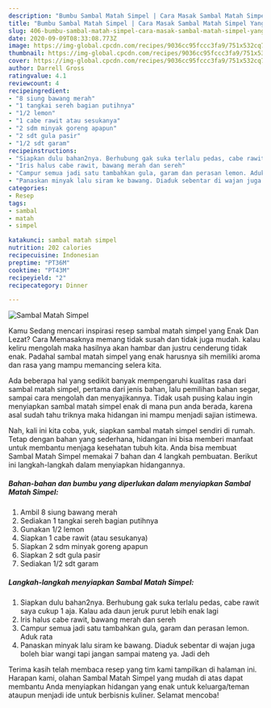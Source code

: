 ```yaml
---
description: "Bumbu Sambal Matah Simpel | Cara Masak Sambal Matah Simpel Yang Menggugah Selera"
title: "Bumbu Sambal Matah Simpel | Cara Masak Sambal Matah Simpel Yang Menggugah Selera"
slug: 406-bumbu-sambal-matah-simpel-cara-masak-sambal-matah-simpel-yang-menggugah-selera
date: 2020-09-09T08:33:08.773Z
image: https://img-global.cpcdn.com/recipes/9036cc95fccc3fa9/751x532cq70/sambal-matah-simpel-foto-resep-utama.jpg
thumbnail: https://img-global.cpcdn.com/recipes/9036cc95fccc3fa9/751x532cq70/sambal-matah-simpel-foto-resep-utama.jpg
cover: https://img-global.cpcdn.com/recipes/9036cc95fccc3fa9/751x532cq70/sambal-matah-simpel-foto-resep-utama.jpg
author: Darrell Gross
ratingvalue: 4.1
reviewcount: 4
recipeingredient:
- "8 siung bawang merah"
- "1 tangkai sereh bagian putihnya"
- "1/2 lemon"
- "1 cabe rawit atau sesukanya"
- "2 sdm minyak goreng apapun"
- "2 sdt gula pasir"
- "1/2 sdt garam"
recipeinstructions:
- "Siapkan dulu bahan2nya. Berhubung gak suka terlalu pedas, cabe rawit saya cukup 1 aja. Kalau ada daun jeruk purut lebih enak lagi"
- "Iris halus cabe rawit, bawang merah dan sereh"
- "Campur semua jadi satu tambahkan gula, garam dan perasan lemon. Aduk rata"
- "Panaskan minyak lalu siram ke bawang. Diaduk sebentar di wajan juga boleh biar wangi tapi jangan sampai mateng ya. Jadi deh"
categories:
- Resep
tags:
- sambal
- matah
- simpel

katakunci: sambal matah simpel 
nutrition: 202 calories
recipecuisine: Indonesian
preptime: "PT36M"
cooktime: "PT43M"
recipeyield: "2"
recipecategory: Dinner

---
```



![Sambal Matah Simpel](https://img-global.cpcdn.com/recipes/9036cc95fccc3fa9/751x532cq70/sambal-matah-simpel-foto-resep-utama.jpg)

Kamu Sedang mencari inspirasi resep sambal matah simpel yang Enak Dan Lezat? Cara Memasaknya memang tidak susah dan tidak juga mudah. kalau keliru mengolah maka hasilnya akan hambar dan justru cenderung tidak enak. Padahal sambal matah simpel yang enak harusnya sih memiliki aroma dan rasa yang mampu memancing selera kita.

Ada beberapa hal yang sedikit banyak mempengaruhi kualitas rasa dari sambal matah simpel, pertama dari jenis bahan, lalu pemilihan bahan segar, sampai cara mengolah dan menyajikannya. Tidak usah pusing kalau ingin menyiapkan sambal matah simpel enak di mana pun anda berada, karena asal sudah tahu triknya maka hidangan ini mampu menjadi sajian istimewa.




Nah, kali ini kita coba, yuk, siapkan sambal matah simpel sendiri di rumah. Tetap dengan bahan yang sederhana, hidangan ini bisa memberi manfaat untuk membantu menjaga kesehatan tubuh kita. Anda bisa membuat Sambal Matah Simpel memakai 7 bahan dan 4 langkah pembuatan. Berikut ini langkah-langkah dalam menyiapkan hidangannya.

<!--inarticleads1-->

##### Bahan-bahan dan bumbu yang diperlukan dalam menyiapkan Sambal Matah Simpel:

1. Ambil 8 siung bawang merah
1. Sediakan 1 tangkai sereh bagian putihnya
1. Gunakan 1/2 lemon
1. Siapkan 1 cabe rawit (atau sesukanya)
1. Siapkan 2 sdm minyak goreng apapun
1. Siapkan 2 sdt gula pasir
1. Sediakan 1/2 sdt garam




<!--inarticleads2-->

##### Langkah-langkah menyiapkan Sambal Matah Simpel:

1. Siapkan dulu bahan2nya. Berhubung gak suka terlalu pedas, cabe rawit saya cukup 1 aja. Kalau ada daun jeruk purut lebih enak lagi
1. Iris halus cabe rawit, bawang merah dan sereh
1. Campur semua jadi satu tambahkan gula, garam dan perasan lemon. Aduk rata
1. Panaskan minyak lalu siram ke bawang. Diaduk sebentar di wajan juga boleh biar wangi tapi jangan sampai mateng ya. Jadi deh




Terima kasih telah membaca resep yang tim kami tampilkan di halaman ini. Harapan kami, olahan Sambal Matah Simpel yang mudah di atas dapat membantu Anda menyiapkan hidangan yang enak untuk keluarga/teman ataupun menjadi ide untuk berbisnis kuliner. Selamat mencoba!
